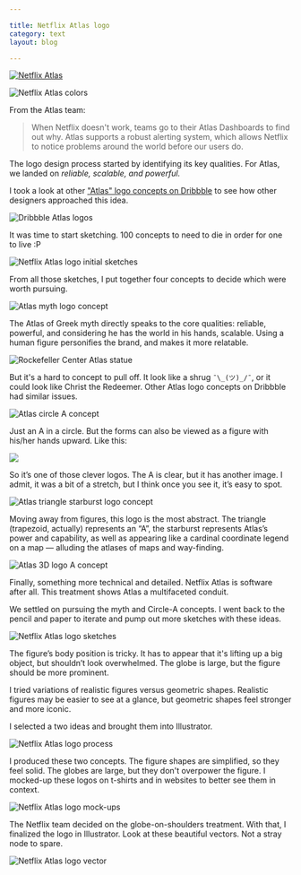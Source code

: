 ```yaml
---

title: Netflix Atlas logo
category: text
layout: blog

---
```


[![Netflix Atlas](http://i.imgur.com/yMlGAuD.png)](http://i.imgur.com/Rq0cBJO.png)

![Netflix Atlas colors](http://i.imgur.com/DVaUCDg.png)

From the Atlas team:

> When Netflix doesn't work, teams go to their Atlas Dashboards to find out why. Atlas supports a robust alerting system, which allows Netflix to notice problems around the world before our users do.

The logo design process started by identifying its key qualities. For Atlas, we landed on _reliable, scalable, and powerful._

I took a look at other ["Atlas" logo concepts on Dribbble](https://dribbble.com/search?q=atlas) to see how other designers approached this idea.

![Dribbble Atlas logos](http://i.imgur.com/oihwOpA.jpg)

It was time to start sketching. 100 concepts to need to die in order for one to live :P

![Netflix Atlas logo initial sketches](http://i.imgur.com/BlpZ4Dt.jpg)

From all those sketches, I put together four concepts to decide which were worth pursuing.

![Atlas myth logo concept](http://i.imgur.com/Vu2cr63.png)

The Atlas of Greek myth directly speaks to the core qualities: reliable, powerful, and considering he has the world in his hands, scalable. Using a human figure personifies the brand, and makes it more relatable.

![Rockefeller Center Atlas statue](http://i.imgur.com/0xgQdMK.jpg)

But it's a hard to concept to pull off. It look like a shrug `¯\_(ツ)_/¯`, or it could look like Christ the Redeemer. Other Atlas logo concepts on Dribbble had similar issues.

![Atlas circle A concept](http://i.imgur.com/jTy5QrY.png)

Just an A in a circle. But the forms can also be viewed as a figure with his/her hands upward. Like this:

![](http://i.imgur.com/53pRwWC.jpg)

So it’s one of those clever logos. The A is clear, but it has another image. I admit, it was a bit of a stretch, but I think once you see it, it’s easy to spot.

![Atlas triangle starburst logo concept](http://i.imgur.com/sOhHdyh.png)

Moving away from figures, this logo is the most abstract. The triangle (trapezoid, actually) represents an “A”, the starburst represents Atlas’s power and capability, as well as appearing like a cardinal coordinate legend on a map — alluding the atlases of maps and way-finding.

![Atlas 3D logo A concept](http://i.imgur.com/HDEl5qn.png)

Finally, something more technical and detailed. Netflix Atlas is software after all. This treatment shows Atlas a multifaceted conduit.

We settled on pursuing the myth and Circle-A concepts. I went back to the pencil and paper to iterate and pump out more sketches with these ideas.

![Netflix Atlas logo sketches](http://i.imgur.com/gDVkH4d.jpg)

The figure’s body position is tricky. It has to appear that it's lifting up a big object, but shouldn’t look overwhelmed. The globe is large, but the figure should be more prominent.

I tried variations of realistic figures versus geometric shapes. Realistic figures may be easier to see at a glance, but geometric shapes feel stronger and more iconic.

I selected a two ideas and brought them into Illustrator.

![Netflix Atlas logo process](http://i.imgur.com/6s6i3m1.png)

I produced these two concepts. The figure shapes are simplified, so they feel solid. The globes are large, but they don't overpower the figure. I mocked-up these logos on t-shirts and in websites to better see them in context.

![Netflix Atlas logo mock-ups](http://i.imgur.com/shOPOuv.jpg)

The Netflix team decided on the globe-on-shoulders treatment. With that, I finalized the logo in Illustrator. Look at these beautiful vectors. Not a stray node to spare.

![Netflix Atlas logo vector](http://i.imgur.com/ceM6lxu.png)
